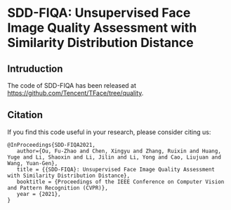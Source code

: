 # SDD-FIQA: Unsupervised Face Image Quality Assessment with Similarity Distribution Distance

## Intruduction
The code of SDD-FIQA has been released at https://github.com/Tencent/TFace/tree/quality.

## Citation
If you find this code useful in your research, please consider citing us:
```
@InProceedings{SDD-FIQA2021,
   author={Ou, Fu-Zhao and Chen, Xingyu and Zhang, Ruixin and Huang, Yuge and Li, Shaoxin and Li, Jilin and Li, Yong and Cao, Liujuan and Wang, Yuan-Gen},
   title = {{SDD-FIQA}: Unsupervised Face Image Quality Assessment with Similarity Distribution Distance},
   booktitle = {Proceedings of the IEEE Conference on Computer Vision and Pattern Recognition (CVPR)},
   year = {2021},
}

```

